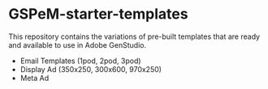 # GSPeM-starter-templates

This repository contains the variations of pre-built templates that are ready and available to use in Adobe GenStudio.

- Email Templates (1pod, 2pod, 3pod)
- Display Ad (350x250, 300x600, 970x250)
- Meta Ad
